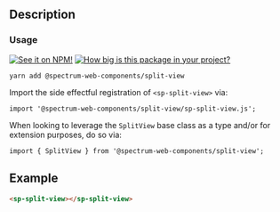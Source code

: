 ## Description

### Usage

[![See it on NPM!](https://img.shields.io/npm/v/@spectrum-web-components/split-view?style=for-the-badge)](https://www.npmjs.com/package/@spectrum-web-components/split-view)
[![How big is this package in your project?](https://img.shields.io/bundlephobia/minzip/@spectrum-web-components/split-view?style=for-the-badge)](https://bundlephobia.com/result?p=@spectrum-web-components/split-view)

```
yarn add @spectrum-web-components/split-view
```

Import the side effectful registration of `<sp-split-view>` via:

```
import '@spectrum-web-components/split-view/sp-split-view.js';
```

When looking to leverage the `SplitView` base class as a type and/or for extension purposes, do so via:

```
import { SplitView } from '@spectrum-web-components/split-view';
```

## Example

```html
<sp-split-view></sp-split-view>
```
